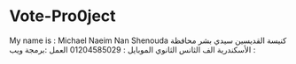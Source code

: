 # Vote-Pro0ject
My name is : Michael Naeim Nan Shenouda
كنيسة القديسين سيدي بشر
محافظة : الأسكندرية
الف الثانس الثانوي 
الموبايل : 01204585029
العمل :برمجة ويب 

